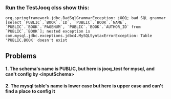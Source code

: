 ### Run the TestJooq clss show this:
```log
org.springframework.jdbc.BadSqlGrammarException: jOOQ; bad SQL grammar [select `PUBLIC`.`BOOK`.`ID`, `PUBLIC`.`BOOK`.`NAME`, `PUBLIC`.`BOOK`.`PAGENUM`, `PUBLIC`.`BOOK`.`AUTHOR_ID` from `PUBLIC`.`BOOK`]; nested exception is com.mysql.jdbc.exceptions.jdbc4.MySQLSyntaxErrorException: Table 'PUBLIC.BOOK' doesn't exist
```

## Problems
#### 1. The schema's name is PUBLIC, but here is jooq_test for mysql, and can't config by \<inputSchema\>


#### 2. The mysql table's name is lower case but here is upper case and can't find a place to config it 
